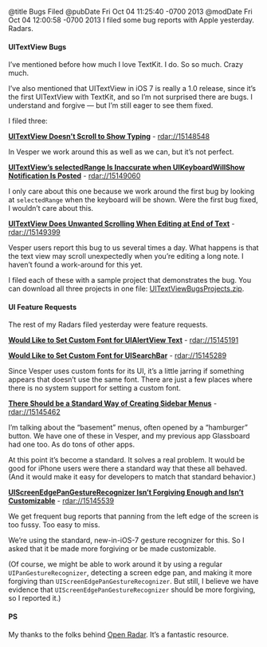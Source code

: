 @title Bugs Filed
@pubDate Fri Oct 04 11:25:40 -0700 2013
@modDate Fri Oct 04 12:00:58 -0700 2013
I filed some bug reports with Apple yesterday. Radars.

#### UITextView Bugs

I’ve mentioned before how much I love TextKit. I do. So so much. Crazy much.

I’ve also mentioned that UITextView in iOS 7 is really a 1.0 release, since it’s the first UITextView with TextKit, and so I’m not surprised there are bugs. I understand and forgive — but I’m still eager to see them fixed.

I filed three:

<b><a href="http://openradar.appspot.com/radar?id=5796444913008640">UITextView Doesn’t Scroll to Show Typing</a></b> - <a href="rdar://15148548">rdar://15148548</a>

In Vesper we work around this as well as we can, but it’s not perfect.

<b><a href="http://openradar.appspot.com/radar?id=5741881648480256">UITextView’s selectedRange Is Inaccurate when UIKeyboardWillShow&#8203;Notification Is Posted</a></b> - <a href="rdar://15149060">rdar://15149060</a>

I only care about this one because we work around the first bug by looking at `selectedRange` when the keyboard will be shown. Were the first bug fixed, I wouldn’t care about this.

<b><a href="http://openradar.appspot.com/radar?id=5233494959587328">UITextView Does Unwanted Scrolling When Editing at End of Text</a></b> - <a href="rdar://15149399">rdar://15149399</a>

Vesper users report this bug to us several times a day. What happens is that the text view may scroll unexpectedly when you’re editing a long note. I haven’t found a work-around for this yet.

I filed each of these with a sample project that demonstrates the bug. You can download all three projects in one file: <a href="http://ranchero.com/downloads/UITextViewBugsProjects.zip">UITextViewBugsProjects.zip</a>.

#### UI Feature Requests

The rest of my Radars filed yesterday were feature requests.

<b><a href="http://openradar.appspot.com/radar?id=5715630808367104">Would Like to Set Custom Font for UIAlertView Text</a></b> - <a href="rdar://15145191">rdar://15145191</a>

<b><a href="http://openradar.appspot.com/radar?id=5901448273461248">Would Like to Set Custom Font for UISearchBar</a></b> - <a href="rdar://15145289">rdar://15145289</a>

Since Vesper uses custom fonts for its UI, it’s a little jarring if something appears that doesn’t use the same font. There are just a few places where there is no system support for setting a custom font.

<b><a href="http://openradar.appspot.com/radar?id=5152680854945792">There Should be a Standard Way of Creating Sidebar Menus</a></b> - <a href="rdar://15145462">rdar://15145462</a>

I’m talking about the “basement” menus, often opened by a “hamburger” button. We have one of these in Vesper, and my previous app Glassboard had one too. As do tons of other apps.

At this point it’s become a standard. It solves a real problem. It would be good for iPhone users were there a standard way that these all behaved. (And it would make it easy for developers to match that standard behavior.)

<b><a href="http://openradar.appspot.com/radar?id=5689792285114368">UIScreenEdgePanGesture&#8203;Recognizer Isn’t Forgiving Enough and Isn’t Customizable</a></b> - <a href="rdar://15145539">rdar://15145539</a>

We get frequent bug reports that panning from the left edge of the screen is too fussy. Too easy to miss.

We’re using the standard, new-in-iOS-7 gesture recognizer for this. So I asked that it be made more forgiving or be made customizable.

(Of course, we might be able to work around it by using a regular `UIPanGestureRecognizer`, detecting a screen edge pan, and making it more forgiving than `UIScreenEdgePanGestureRecognizer`. But still, I believe we have evidence that `UIScreenEdgePanGestureRecognizer` should be more forgiving, so I reported it.)

#### PS

My thanks to the folks behind <a href="http://openradar.appspot.com/">Open Radar</a>. It’s a fantastic resource.
